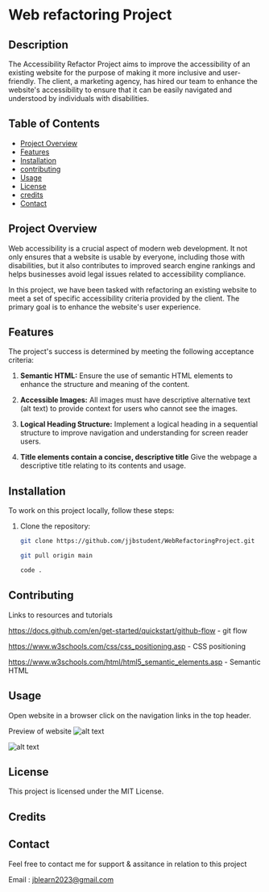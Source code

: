 # Web refactoring Project

## Description

The Accessibility Refactor Project aims to improve the accessibility of an existing website for the purpose of making it more inclusive and user-friendly. The client, a marketing agency, has hired our team to enhance the website's accessibility to ensure that it can be easily navigated and understood by individuals with disabilities.

## Table of Contents

- [Project Overview](#project-overview)
- [Features](#Features)
- [Installation](#installation)
- [contributing](#contibuting)
- [Usage](#usage)
- [License](#License)
- [credits](#credits)
- [Contact](#Contact)

## Project Overview

Web accessibility is a crucial aspect of modern web development. It not only ensures that a website is usable by everyone, including those with disabilities, but it also contributes to improved search engine rankings and helps businesses avoid legal issues related to accessibility compliance.

In this project, we have been tasked with refactoring an existing website to meet a set of specific accessibility criteria provided by the client. The primary goal is to enhance the website's user experience.

## Features

The project's success is determined by meeting the following acceptance criteria:

1. **Semantic HTML:** Ensure the use of semantic HTML elements to enhance the structure and meaning of the content.

2. **Accessible Images:** All images must have descriptive alternative text (alt text) to provide context for users who cannot see the images.

3. **Logical Heading Structure:** Implement a logical heading in a sequential structure to improve navigation and understanding for screen reader users.

4. **Title elements contain a concise, descriptive title** Give the webpage a descriptive title relating to its contents and usage.


## Installation

To work on this project locally, follow these steps:

1. Clone the repository:

   ```bash
   git clone https://github.com/jjbstudent/WebRefactoringProject.git

   git pull origin main

   code . 

   
## Contributing

Links to resources and tutorials 

https://docs.github.com/en/get-started/quickstart/github-flow - git flow

https://www.w3schools.com/css/css_positioning.asp - CSS positioning

https://www.w3schools.com/html/html5_semantic_elements.asp - Semantic HTML

## Usage 

Open website in a browser click on the navigation links in the top header.

Preview of website 
![alt text](asset/images/website.jpg)

![alt text](asset/images/semantichtml.jpg)
   
## License 

This project is licensed under the MIT License.

## Credits

## Contact 

Feel free to contact me for support & assitance in relation to this project

Email : jblearn2023@gmail.com

